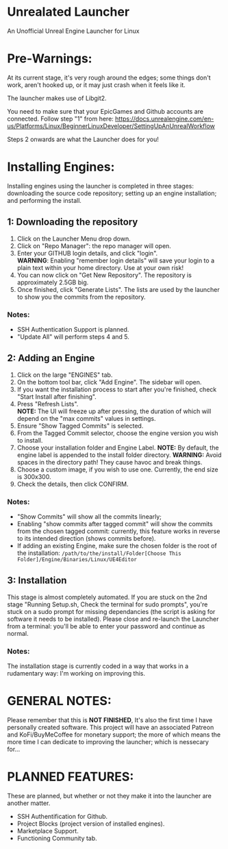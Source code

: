 # Unrealated Launcher
An Unofficial Unreal Engine Launcher for Linux

# Pre-Warnings:
At its current stage, it's very rough around the edges; some things don't work, aren't hooked up, or it may just crash when it feels like it.

The launcher makes use of Libgit2.

You need to make sure that your EpicGames and Github accounts are connected.  Follow step "1" from here: https://docs.unrealengine.com/en-us/Platforms/Linux/BeginnerLinuxDeveloper/SettingUpAnUnrealWorkflow

Steps 2 onwards are what the Launcher does for you!

# Installing Engines:
Installing engines using the launcher is completed in three stages: downloading the source code repository; setting up an engine installation; and performing the install.

## 1: Downloading the repository
1. Click on the Launcher Menu drop down.
2. Click on "Repo Manager":  the repo manager will open.
3. Enter your GITHUB login details, and click "login".  
**WARNING**: Enabling "remember login details" will save your login to a plain text within your home directory.  Use at your own risk!
4. You can now click on "Get New Repository".  The repository is approximately 2.5GB big.
5. Once finished, click "Generate Lists".  The lists are used by the launcher to show you the commits from the repository.
### Notes:
- SSH Authentication Support is planned.
- "Update All" will perform steps 4 and 5.

## 2: Adding an Engine
1. Click on the large "ENGINES" tab.
2. On the bottom tool bar, click "Add Engine".  The sidebar will open.
3. If you want the installation process to start after you're finished, check "Start Install after finishing".
4. Press "Refresh Lists".  
**NOTE:** The UI will freeze up after pressing, the duration of which will depend on the "max commits" values in settings.
4. Ensure "Show Tagged Commits" is selected.
4. From the Tagged Commit selector, choose the engine version you wish to install.
5. Choose your installation folder and Engine Label.
**NOTE:** By default, the engine label is appended to the install folder directory.
**WARNING:** Avoid spaces in the directory path!  They cause havoc and break things.
6. Choose a custom image, if you wish to use one.  Currently, the end size is 300x300.
7. Check the details, then click CONFIRM.

### Notes:
- "Show Commits" will show all the commits linearly;
- Enabling "show commits after tagged commit" will show the commits from the chosen tagged commit:  currently, this feature works in reverse to its intended direction (shows commits before).
- If adding an existing Engine, make sure the chosen folder is the root of the installation:
`/path/to/the/install/Folder[Choose This Folder]/Engine/Binaries/Linux/UE4Editor`

## 3: Installation
This stage is almost completely automated.
If you are stuck on the 2nd stage "Running Setup.sh, Check the terminal for sudo prompts", you're stuck on a sudo prompt for missing dependancies (the script is asking for software it needs to be installed).  Please close and re-launch the Launcher from a terminal:  you'll be able to enter your password and continue as normal.

### Notes:
The installation stage is currently coded in a way that works in a rudamentary way: I'm working on improving this.

# GENERAL NOTES:
Please remember that this is **NOT FINISHED**, It's also the first time I have personally created software.
This project will have an associated Patreon and KoFi/BuyMeCoffee for monetary support; the more of which means the more time I can dedicate to improving the launcher; which is nessecary for...

# PLANNED FEATURES:
These are planned, but whether or not they make it into the launcher are another matter.
- SSH Authentification for Github.
- Project Blocks (project version of installed engines).
- Marketplace Support.
- Functioning Community tab.
